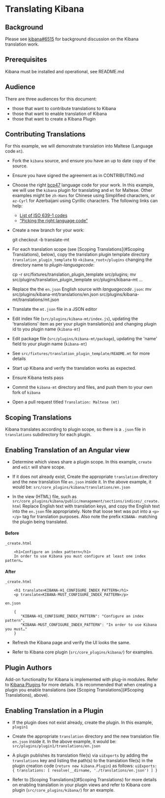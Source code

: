 Translating Kibana
===

Background
---

Please see [kibana#6515](https://github.com/elastic/kibana/issues/6515)
for background discussion on the Kibana translation work.

Prerequisites
---

Kibana must be installed and operational, see README.md

Audience
---

There are three audiences for this document:
- those that want to contribute translations to Kibana
- those that want to enable translation of Kibana
- those that want to create a Kibana Plugin

Contributing Translations
---

For this example, we will demonstrate translation into Maltese (Language code `mt`).

- Fork the `kibana` source, and ensure you have an up to date copy of the source.
- Ensure you have signed the agreement as in CONTRIBUTING.md
- Choose the right [bcp47]() language code for your work.
In this example, we will use the `kibana` plugin for translating and `mt` for Maltese. Other examples
might be `zh-Hans` for Chinese using Simplified characters, or
`az-Cyrl` for Azerbaijani using Cyrillic characters.
The following links can help:
  - [List of ISO 639-1 codes](https://en.wikipedia.org/wiki/List_of_ISO_639-1_codes)
  - [“Picking the right language code”](http://cldr.unicode.org/index/cldr-spec/picking-the-right-language-code)
- Create a new branch for your work:

    git checkout -b translate-mt

- For each translation scope 
(see [Scoping Translations](#Scoping Translations), below), 
copy the translation plugin template directory `translation_plugin_template` to `<kibana_root>/plugins` changing the directory name to _plugin_-_languagecode_:

    cp -r src/fixtures/translation_plugin_template src/plugins; mv src/plugins/translation_plugin_template src/plugins/kibana-mt
    …
    
- Replace the the `en.json` English source with _languagecode_`.json`:
    mv src/plugins/kibana-mt/translations/en.json src/plugins/kibana-mt/translations/mt.json 

- Translate the `mt.json` file in a JSON editor 

- Edit index file (`src/plugins/kibana-mt/index.js`), updating the 'translations' item as per your plugin translation(s) and changing plugin id to you plugin name (`kibana-mt`)

- Edit package file (`src/plugins/kibana-mt/package`), updating the 'name' field to your plugin name (`kibana-mt`)

- See `src/fixtures/translation_plugin_template/README.mt` for more details

- Start up Kibana and verify the translation works as expected.

- Ensure Kibana tests pass

- Commit the `kibana-mt` directory and files, and push them to your own
fork of `kibana`

- Open a pull request titled `Translation: Maltese (mt)`


Scoping Translations
---
Kibana translates according to plugin scope, so there is
a `.json` file in `translations` subdirectory
for each plugin.

Enabling Translation of an Angular view
---

* Determine which views share a plugin scope.
In this example, `create` and `edit` will share scope.

* If it does not already exist, Create the appropriate `translation` directory and the new translation file `en.json` inside it.
In the above example, it would be:
`src/core_plugins/kibana/translations/en.json`

* In the view (HTML) file, such as
`src/core_plugins/kibana/public/management/sections/indices/_create.html`
Replace English text with translation keys, and copy the English text
into the `en.json` file appropriately.
Note that loose text was put into a `<p></p>` tag for translation purposes.
Also note the prefix `KIBANA-` matching the plugin being translated.

#### Before ####
`_create.html`
```
    <h1>Configure an index pattern</h1>
    In order to use Kibana you must configure at least one index pattern…
```

#### After ####
`_create.html`
```
    <h1 translate>KIBANA-H1_CONFIGURE_INDEX_PATTERN</h1>
    <p translate>KIBANA-MUST_CONFIGURE_INDEX_PATTERN</p>
```

`en.json`
```
    {
       "KIBANA-H1_CONFIGURE_INDEX_PATTERN": "Configure an index pattern",
       "KIBANA-MUST_CONFIGURE_INDEX_PATTERN": "In order to use Kibana you must…"
    }
```

* Refresh the Kibana page and verify the UI looks the same.

* Refer to Kibana core plugin (`src/core_plugins/kibana/`) for examples.

Plugin Authors
---

Add-on functionality for Kibana is implemented with plug-in modules. Refer to [Kibana Plugins](https://www.elastic.co/guide/en/kibana/current/kibana-plugins.html) for more details. It is recommended that when creating a plugin you enable translations (see [Scoping Translations](#Scoping Translations), above).

Enabling Translation in a Plugin
---

* If the plugin does not exist already, create the plugin.
In this example, `plugin1`

* Create the appropriate `translation` directory and the new translation file `en.json` inside it.
In the above example, it would be:
   `src/plugins/plugin1/translations/en.json`

* A plugin publishes its translation file(s) via `uiExports` by adding the `translations` key and listing the path(s) to the translation file(s) in the plugin creation code (`return new kibana.Plugin`) as follows:
`uiExports: {
  translations: [
    resolve(__dirname, './translations/en.json')
  ]
}`

* Refer to [Scoping Translations](#Scoping Translations) for more details on enabling translation in your plugin views and refer to Kibana core plugin (`src/core_plugins/kibana/`) for an example.
